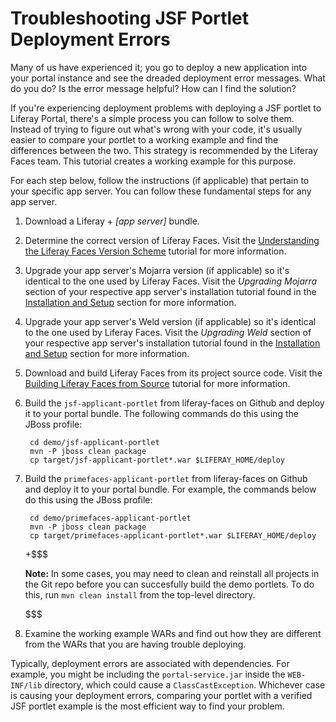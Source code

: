 # Troubleshooting JSF Portlet Deployment Errors [](id=troubleshooting-jsf-portlet-deployment-errors)

Many of us have experienced it; you go to deploy a new application into your
portal instance and see the dreaded deployment error messages. What do you do?
Is the error message helpful? How can I find the solution?

If you're experiencing deployment problems with deploying a JSF portlet to
Liferay Portal, there's a simple process you can follow to solve them. Instead 
of trying to figure out what's wrong with your code, it's usually easier to 
compare your portlet to a working example and find the differences between the 
two. This strategy is recommended by the Liferay Faces team. This tutorial 
creates a working example for this purpose. 

For each step below, follow the instructions (if applicable) that pertain to
your specific app server. You can follow these fundamental steps for any app
server.

1. Download a Liferay + *[app server]* bundle.

2. Determine the correct version of Liferay Faces. Visit the
   [Understanding the Liferay Faces Version Scheme](/develop/tutorials/-/knowledge_base/6-2/understanding-the-liferay-faces-version-scheme)
   tutorial for more information.

3. Upgrade your app server's Mojarra version (if applicable) so it's identical
   to the one used by Liferay Faces. Visit the *Upgrading Mojarra* section of
   your respective app server's installation tutorial found in the
   [Installation and Setup](/discover/deployment/-/knowledge_base/6-2/installation-and-setup)
   section for more information.

4. Upgrade your app server's Weld version (if applicable) so it's identical
   to the one used by Liferay Faces. Visit the *Upgrading Weld* section of
   your respective app server's installation tutorial found in the
   [Installation and Setup](/discover/deployment/-/knowledge_base/6-2/installation-and-setup)
   section for more information.

5. Download and build Liferay Faces from its project source code. Visit the
   [Building Liferay Faces from Source](/develop/tutorials/-/knowledge_base/6-2/building-liferay-faces-from-source)
   tutorial for more information.

6. Build the `jsf-applicant-portlet` from liferay-faces on Github and deploy it to your
   portal bundle. The following commands do this using the JBoss profile:

        cd demo/jsf-applicant-portlet
        mvn -P jboss clean package
        cp target/jsf-applicant-portlet*.war $LIFERAY_HOME/deploy

7. Build the `primefaces-applicant-portlet` from liferay-faces on Github and
   deploy it to your portal bundle. For example, the commands below do this
   using the JBoss profile:

        cd demo/primefaces-applicant-portlet
        mvn -P jboss clean package
        cp target/primefaces-applicant-portlet*.war $LIFERAY_HOME/deploy

    +$$$

    **Note:** In some cases, you may need to clean and reinstall all projects in
    the Git repo before you can succesfully build the demo portlets. To do
    this, run `mvn clean install` from the top-level directory.

    $$$

8. Examine the working example WARs and find out how they are different from the
   WARs that you are having trouble deploying.

Typically, deployment errors are associated with dependencies. For example, you
might be including the `portal-service.jar` inside the `WEB-INF/lib` directory,
which could cause a `ClassCastException`. Whichever case is causing your
deployment errors, comparing your portlet with a verified JSF portlet example is
the most efficient way to find your problem.
